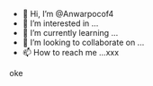 - 👋 Hi, I’m @Anwarpocof4
- 👀 I’m interested in ...
- 🌱 I’m currently learning ...
- 💞️ I’m looking to collaborate on ...
- 📫 How to reach me ...xxx

<!---
Anwarpocof4/Anwarpocof4 is a ✨ special ✨ repository because its `README.md` (this file) appears on your GitHub profile.
You can click the Preview link to take a look at your changes.
--->oke
